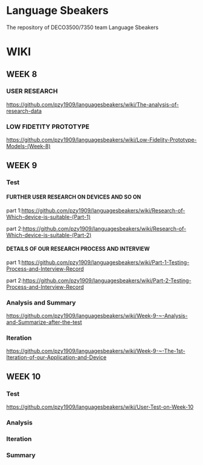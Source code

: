 # Language Sbeakers
The repository of DECO3500/7350 team Language Sbeakers

# WIKI
## WEEK 8
### USER RESEARCH
https://github.com/pzy1909/languagesbeakers/wiki/The-analysis-of-research-data
### LOW FIDETITY PROTOTYPE
https://github.com/pzy1909/languagesbeakers/wiki/Low-Fidelity-Prototype-Models-(Week-8)

## WEEK 9
### Test

#### FURTHER USER RESEARCH ON DEVICES AND SO ON
part 1:https://github.com/pzy1909/languagesbeakers/wiki/Research-of-Which-device-is-suitable-(Part-1)

part 2:https://github.com/pzy1909/languagesbeakers/wiki/Research-of-Which-device-is-suitable-(Part-2)

#### DETAILS OF OUR RESEARCH PROCESS AND INTERVIEW
part 1:https://github.com/pzy1909/languagesbeakers/wiki/Part-1-Testing-Process-and-Interview-Record

part 2:https://github.com/pzy1909/languagesbeakers/wiki/Part-2-Testing-Process-and-Interview-Record

### Analysis and Summary
https://github.com/pzy1909/languagesbeakers/wiki/Week-9-~-Analysis-and-Summarize-after-the-test

### Iteration
https://github.com/pzy1909/languagesbeakers/wiki/Week-9-~-The-1st-Iteration-of-our-Application-and-Device

## WEEK 10
### Test
https://github.com/pzy1909/languagesbeakers/wiki/User-Test-on-Week-10
### Analysis
### Iteration
### Summary



